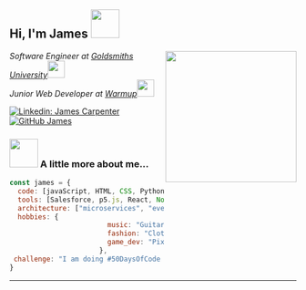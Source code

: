 <h2> Hi, I'm James <img src="https://media.giphy.com/media/321BFkuBRv5iZ1oZ0s/giphy.gif" width="50"></h2>
<img align='right' src="https://media.giphy.com/media/JXMTJYvGsZ4WnLmKBx/giphy.gif" width="230">
<p><em> Software Engineer at <a href="https://www.gold.ac.uk/" target="_blank">Goldsmiths University</a><img src="https://media.giphy.com/media/xlCMfgDZjnA589CzCB/giphy.gif" width="30"></br> Junior Web Developer at <a href="https://www.warmup.co.uk/" target="_blank">Warmup</a><img src="https://media.giphy.com/media/Ll22OhMLAlVDb8UQWe/giphy.gif" width="30"> 
</em></p>


[![Linkedin: James Carpenter](https://img.shields.io/badge/-jamescarpenter-blue?style=flat-square&logo=Linkedin&logoColor=white&link=https://https://www.linkedin.com/in/james-carpenter-856a3510a/)](https://www.linkedin.com/in/james-carpenter-856a3510a/)
[![GitHub James](https://img.shields.io/github/followers/JamesTCarpenter?label=follow&style=social)](https://github.com/JamesTCarpenter)


### <img src="https://media.giphy.com/media/LMDlWfc6Jdlm89iQZv/giphy.gif" width="50"> A little more about me...  

```javascript
const james = {
  code: [javaScript, HTML, CSS, Python, Apex, PHP],
  tools: [Salesforce, p5.js, React, Node, jQuery, Vue.js],
  architecture: ["microservices", "event-driven", "design system pattern"],
  hobbies: {
                        music: "Guitarist",
                        fashion: "Clothes-designer",
                        game_dev: "Pixel-game-enthusiast"
                      },
 challenge: "I am doing #50DaysOfCode challenge focused on javaScript projects"
}
```



---

